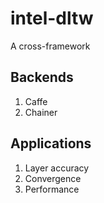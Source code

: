 # intel-dltw

A cross-framework 

## Backends
1. Caffe
2. Chainer

## Applications
1. Layer accuracy
2. Convergence
3. Performance 
